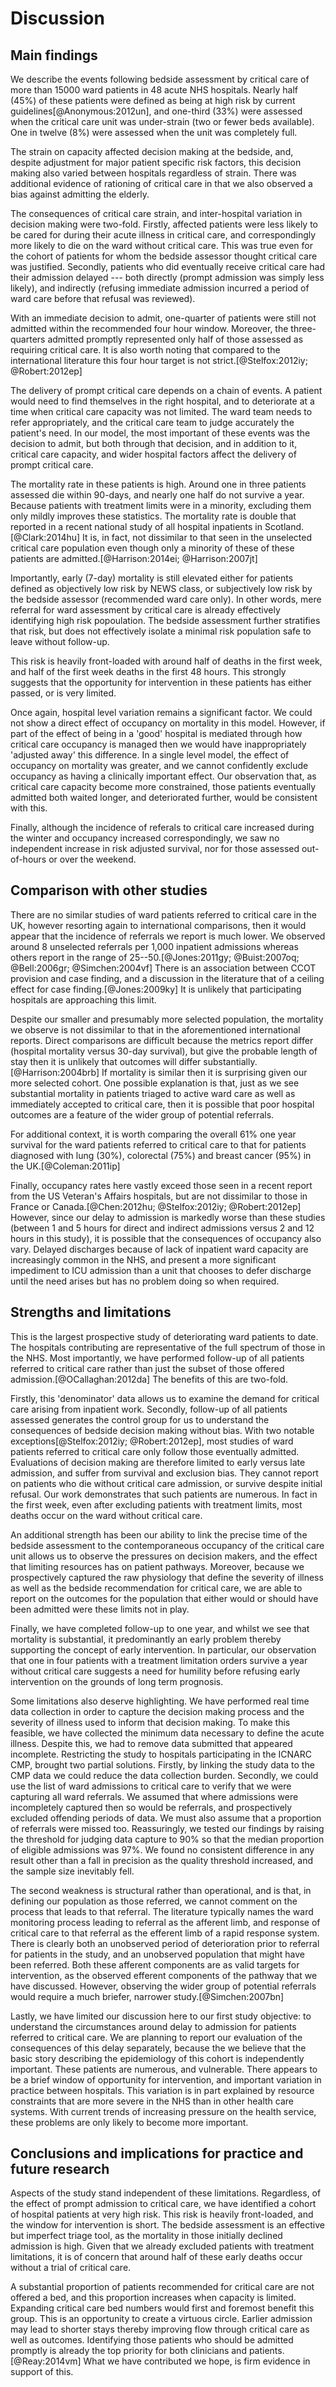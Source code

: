 # Discussion

## Main findings

We describe the events following bedside assessment by critical care of more than 15000 ward patients in 48 acute NHS hospitals. Nearly half (45%) of these patients were defined as being at high risk by current guidelines[@Anonymous:2012un], and one-third (33%) were assessed when the critical care unit was under-strain (two or fewer beds available). One in twelve (8%) were assessed when the unit was completely full. 

The strain on capacity affected decision making at the bedside, and, despite adjustment for major patient specific risk factors, this decision making also varied between hospitals regardless of strain. There was additional evidence of rationing of critical care in that we also observed a bias against admitting the elderly.

The consequences of critical care strain, and inter-hospital variation in decision making were two-fold. Firstly, affected patients were less likely to be cared for during their acute illness in critical care, and correspondingly more likely to die on the ward without critical care. This was true even for the cohort of patients for whom the bedside assessor thought critical care was justified. Secondly, patients who did eventually receive critical care had their admission delayed --- both directly (prompt admission was simply less likely), and indirectly (refusing immediate admission incurred a period of ward care before that refusal was reviewed).

With an immediate decision to admit, one-quarter of patients were still not admitted within the recommended four hour window. Moreover, the three-quarters admitted promptly represented only half of those assessed as requiring critical care. It is also worth noting that compared to the international literature this four hour target is not strict.[@Stelfox:2012iy; @Robert:2012ep]

The delivery of prompt critical care depends on a chain of events. A patient would need to find themselves in the right hospital, and to deteriorate at a time when critical care capacity was not limited. The ward team needs to refer appropriately, and the critical care team to judge accurately the patient's need. In our model, the most important of these events was the decision to admit, but both through that decision, and in addition to it, critical care capacity, and wider hospital factors affect the delivery of prompt critical care.

The mortality rate in these patients is high. Around one in three patients assessed die within 90-days, and nearly one half do not survive a year. Because patients with treatment limits were in a minority, excluding them only mildly improves these statistics. The mortality rate is double that reported in a recent national study of all hospital inpatients in Scotland.[@Clark:2014hu]  It is, in fact, not dissimilar to that seen in the unselected critical care population even though only a minority of these of these patients are admitted.[@Harrison:2014ei; @Harrison:2007jt]

Importantly, early (7-day) mortality is still elevated either for patients defined as objectively low risk by NEWS class, or subjectively low risk by the bedside assessor (recommended ward care only). In other words, mere referral for ward assessment by critical care is already effectively identifying high risk popoulation. The bedside assessment further stratifies that risk, but does not effectively isolate a minimal risk population safe to leave without follow-up. 

This risk is heavily front-loaded with around half of deaths in the first week, and half of the first week deaths in the first 48 hours. This strongly suggests that the opportunity for intervention in these patients has either passed, or is very limited.

Once again, hospital level variation remains a significant factor. We could not show a direct effect of occupancy on mortality in this model. However, if part of the effect of being in a 'good' hospital is mediated through how critical care occupancy is managed then we would have inappropriately 'adjusted away' this difference. In a single level model, the effect of occupancy on mortality was greater, and we cannot confidently exclude occupancy as having a clinically important effect. Our observation that, as critical care capacity become more constrained, those patients eventually admitted both waited longer, and  deteriorated further, would be consistent with this. 

Finally, although the incidence of referals to critical care increased during the winter and occupancy increased correspondingly, we saw no independent increase in risk adjusted survival, nor for those assessed out-of-hours or over the weekend.

## Comparison with other studies

There are no similar studies of ward patients referred to critical care in the UK, however resorting again to international comparisons, then it would appear that the incidence of referrals we report is much lower. We observed around 8 unselected referrals per 1,000 inpatient admissions whereas others report in the range of 25--50.[@Jones:2011gy; @Buist:2007oq; @Bell:2006gr; @Simchen:2004vf] There is an association between CCOT provision and case finding, and a discussion in the literature that of a ceiling effect for case finding.[@Jones:2009ky] It is unlikely that participating hospitals are approaching this limit.

Despite our smaller and presumably more selected population, the mortality we observe is not dissimilar to that in the aforementioned international reports. Direct comparisons are difficult because the metrics report differ (hospital mortality versus 30-day survival), but give the probable length of stay then it is unlikely that outcomes will differ substantially.[@Harrison:2004brb] If mortality is similar then it is surprising given our more selected cohort. One possible explanation is that, just as we see substantial mortality in patients triaged to active ward care as well as immediately accepted to critical care, then it is possible that poor hospital outcomes are a feature of the wider group of potential referrals.  

For additional context, it is worth comparing the overall 61% one year survival for the ward patients referred to critical care to that for patients diagnosed with lung (30%), colorectal (75%) and breast cancer (95%) in the UK.[@Coleman:2011ip]

Finally, occupancy rates here vastly exceed those seen in a recent report from the US Veteran's Affairs hospitals, but are not dissimilar to those in France or Canada.[@Chen:2012hu; @Stelfox:2012iy; @Robert:2012ep] However, since our delay to admission is markedly worse than these studies (between 1 and 5 hours for direct and indirect admissions versus 2 and 12 hours in this study), it is possible that the consequences of occupancy also vary. Delayed discharges because of lack of inpatient ward capacity are increasingly common in the NHS, and present a more significant impediment to ICU admission than a unit that chooses to defer discharge until the need arises but has no problem doing so when required.

## Strengths and limitations

This is the largest prospective study of deteriorating ward patients to date. The hospitals contributing are representative of the full spectrum of those in the NHS. Most importantly, we have performed follow-up of all patients referred to critical care rather than just the subset of those offered admission.[@OCallaghan:2012da] The benefits of this are two-fold.

Firstly, this 'denominator' data allows us to examine the demand for critical care arising from inpatient work. Secondly, follow-up of all patients assessed generates the control group for us to understand the consequences of bedside decision making without bias. With two notable exceptions[@Stelfox:2012iy; @Robert:2012ep], most studies of ward patients referred to critical care only follow those eventually admitted. Evaluations of decision making are therefore limited to early versus late admission, and suffer from survival and exclusion bias. They cannot report on patients who die without critical care admission, or survive despite initial refusal. Our work demonstrates that such patients are numerous. In fact in the first week, even after excluding patients with treatment limits, most deaths occur on the ward without critical care.

An additional strength has been our ability to link the precise time of the bedside assessment to the contemporaneous occupancy of the critical care unit allows us to observe the pressures on decision makers, and the effect that limiting resources has on patient pathways. Moreover, because we prospectively captured the raw physiology that define the severity of illness as well as the bedside recommendation for critical care, we are able to report on the outcomes for the population that either would or should have been admitted were these limits not in play.

Finally, we have completed follow-up to one year, and whilst we see that mortality is substantial, it predominantly an early problem thereby supporting the concept of early intervention. In particular, our observation that one in four patients with a treatment limitation orders survive a year without critical care suggests a need for humility before refusing early intervention on the grounds of long term prognosis.

Some limitations also deserve highlighting. We have performed real time data collection in order to capture the decision making process and the severity of illness used to inform that decision making. To make this feasible, we have collected the minimum data necessary to define the acute illness. Despite this, we had to remove data submitted that appeared incomplete. Restricting the study to hospitals participating in the ICNARC CMP, brought two partial solutions. Firstly, by linking the study data to the CMP data we could reduce the data collection burden. Secondly, we could use the list of ward admissions to critical care to verify that we were capturing all ward referrals. We assumed that where admissions were incompletely captured then so would be referrals, and prospectively excluded offending periods of data.
We must also assume that a proportion of referrals were missed too. Reassuringly, we tested our findings by raising the threshold for judging data capture to 90% so that the median proportion of eligible admissions was 97%. We found no consistent difference in any result other than a fall in precision as the quality threshold increased, and the sample size inevitably fell.

The second weakness is structural rather than operational, and is that, in defining our population as those referred, we cannot comment on the process that leads to that referral. The literature typically names the ward monitoring process leading to referral as the afferent limb, and response of critical care to that referral as the efferent limb of a rapid response system. There is clearly both an unobserved period of deterioration prior to referral for patients in the study, and an unobserved population that might have been referred. Both these afferent components are as valid targets for intervention, as the observed efferent components of the pathway that we have discussed. However, observing the wider group of potential referrals would require a much briefer, narrower study.[@Simchen:2007bn]

Lastly, we have limited our discussion here to our first study objective: to understand the circumstances around delay to admission for patients referred to critical care. We are planning to report our evaluation of the consequences of this delay separately, because the we believe that the basic story describing the epidemiology of this cohort is independently important. These patients are numerous, and vulnerable. There appears to be a brief window of opportunity for intervention, and important variation in practice between hospitals. This variation is in part explained by resource constraints that are more severe in the NHS than in other health care systems. With current trends of increasing pressure on the health service, these problems are only likely to become more important.

## Conclusions and implications for practice and future research
<!-- Conclusion,
- Address, but do not “over-sell”, perceived significance of the study to the field and possible implications for practice/policy
- Ensure conclusions relate directly to the stated a priori hypothesis (and not hypotheses from other studies or outside the area of the study)
- Avoid excessive generalizations of the implications, including unjustified extrapolations beyond the actual population(s) studied
- Remember that except for randomized, controlled trials, there can only be testable hypotheses and observed associations, rather than rigorous proof of cause and effect
- Address areas for improvement with future studies
 -->

Aspects of the study stand independent of these limitations. Regardless, of the effect of prompt admission to critical care, we have identified a cohort of hospital patients at very high risk. This risk is heavily front-loaded, and the window for intervention is short. The bedside assessment is an effective but imperfect triage tool, as the mortality in those initially declined admission is high. Given that we already excluded patients with treatment limitations, it is of concern that around half of these early deaths occur without a trial of critical care.

A substantial proportion of patients recommended for critical care are not offered a bed, and this proportion increases when capacity is limited. Expanding critical care bed numbers would first and foremost benefit this group. This is an opportunity to create a virtuous circle. Earlier admission may lead to shorter stays thereby improving flow through critical care as well as outcomes. Identifying those patients who should be admitted promptly is already the top priority for both clinicians and patients.[@Reay:2014vm] What we have contributed we hope, is firm evidence in support of this.

